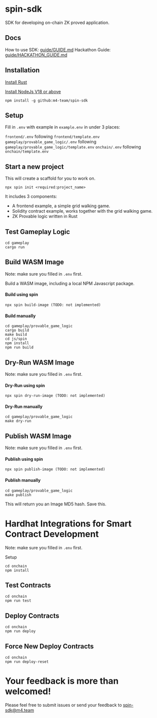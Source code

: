 # spin-sdk

SDK for developing on-chain ZK proved application.

## Docs

How to use SDK: [guide/GUIDE.md](./guide/GUIDE.md)
Hackathon Guide: [guide/HACKATHON_GUIDE.md](./guide/HACKATHON_GUIDE.md)

## Installation

[Install Rust](https://www.rust-lang.org/tools/install)

[Install NodeJs V18 or above](https://nodejs.org/en/download/package-manager/current)

`npm install -g github:m4-team/spin-sdk`

## Setup

Fill in `.env` with example in `example.env` in under 3 places:

`frontend/.env` following `frontend/template.env`
`gameplay/provable_game_logic/.env` following `gameplay/provable_game_logic/template.env`
`onchain/.env` following `onchain/template.env`

## Start a new project

This will create a scaffold for you to work on.

`npx spin init <required:project_name>`

It includes 3 components:

-   A frontend example, a simple grid walking game.
-   Solidity contract example, works together with the grid walking game.
-   ZK Provable logic written in Rust

## Test Gameplay Logic

```
cd gameplay
cargo run
```

## Build WASM Image

Note: make sure you filled in `.env` first.

Build a WASM image, including a local NPM Javascript package.

#### Build using spin

```shell
npx spin build-image (TODO: not implemented)
```

#### Build manually

```shell
cd gameplay/provable_game_logic
cargo build
make build
cd js/spin
npm install
npm run build
```

## Dry-Run WASM Image

Note: make sure you filled in `.env` first.

#### Dry-Run using spin

```shell
npx spin dry-run-image (TODO: not implemented)
```

#### Dry-Run manually

```shell
cd gameplay/provable_game_logic
make dry-run
```

## Publish WASM Image

Note: make sure you filled in `.env` first.

#### Publish using spin

```shell
npx spin publish-image (TODO: not implemented)
```

#### Publish manually

```shell
cd gameplay/provable_game_logic
make publish
```

This will return you an Image MD5 hash. Save this.

# Hardhat Integrations for Smart Contract Development

Note: make sure you filled in `.env` first.

Setup

```shell
cd onchain
npm install
```

## Test Contracts

```shell
cd onchain
npm run test
```

## Deploy Contracts

```shell
cd onchain
npm run deploy
```

## Force New Deploy Contracts

```shell
cd onchain
npm run deploy-reset
```

# **Your feedback is more than welcomed!**

Please feel free to submit issues or send your feedback to spin-sdk@m4.team
